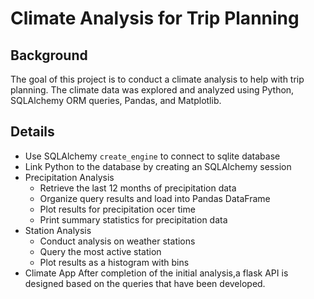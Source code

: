 # Climate Analysis for Trip Planning


## Background
The goal of this project is to conduct a climate analysis to help with trip planning. The climate data was explored and analyzed using Python, SQLAlchemy ORM queries, Pandas, and Matplotlib.

## Details
* Use SQLAlchemy `create_engine` to connect to sqlite database
* Link Python to the database by creating an SQLAlchemy session
* Precipitation Analysis
    * Retrieve the last 12 months of precipitation data
    * Organize query results and load into Pandas DataFrame
    * Plot results for precipitation ocer time
    * Print summary statistics for precipitation data
* Station Analysis
    * Conduct analysis on weather stations
    * Query the most active station
    * Plot results as a histogram with bins
* Climate App
   After completion of the initial analysis,a flask API is designed based on the queries that have been 
     developed.
        
